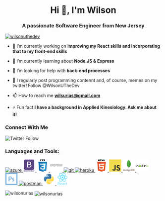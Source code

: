<h1 align="center">Hi 👋, I'm Wilson</h1>
<h3 align="center">A passionate Software Engineer from New Jersey</h3>

<p align="left"> <a href="https://twitter.com/wilsonuthedev" target="blank"><img src="https://img.shields.io/twitter/follow/wilsonuthedev?logo=twitter&style=for-the-badge" alt="wilsonuthedev" /></a> </p>

- 🔭 I’m currently working on **improving my React skills and incorporating that to my front-end skills**

- 🌱 I’m currently learning about **Node.JS & Express**
<!-- 
- 👯 I’m looking to collaborate on **front end client projects** -->

- 🤝 I’m looking for help with **back-end processes**

<!-- - 💬 Ask me about **web layouts** -->

- 📝 I regularly post programming contennt and, of course, memes on my twitter! Follow @WilsonUTheDev

- 📫 How to reach me **wilsurias@gmail.com**

- ⚡ Fun fact **I have a background in Applied Kinesiology. Ask me about it!**

<h3 align="left">Connect With Me</h3>
<p align="left">
  
<!--  linkedin anchor -->
<!-- <a href="https://linkedin.com/in/wilsonurias" target="blank"><img align="center" src="https://www.linkedin.com/in/wilson-urias/" alt="wilsonurias" height="30" width="40" /></a> -->
</p>

<img alt="Twitter Follow" src="https://img.shields.io/twitter/follow/wilsonuthedev?style=social">

<h3 align="left">Languages and Tools:</h3>
<p align="left"> <a href="https://azure.microsoft.com/en-in/" target="_blank"> <img src="https://www.vectorlogo.zone/logos/microsoft_azure/microsoft_azure-icon.svg" alt="azure" width="40" height="40"/> </a> <a href="https://getbootstrap.com" target="_blank"> <img src="https://raw.githubusercontent.com/devicons/devicon/master/icons/bootstrap/bootstrap-plain-wordmark.svg" alt="bootstrap" width="40" height="40"/> </a> <a href="https://www.w3schools.com/css/" target="_blank"> <img src="https://raw.githubusercontent.com/devicons/devicon/master/icons/css3/css3-original-wordmark.svg" alt="css3" width="40" height="40"/> </a> <a href="https://expressjs.com" target="_blank"> <img src="https://raw.githubusercontent.com/devicons/devicon/master/icons/express/express-original-wordmark.svg" alt="express" width="40" height="40"/> </a> <a href="https://git-scm.com/" target="_blank"> <img src="https://www.vectorlogo.zone/logos/git-scm/git-scm-icon.svg" alt="git" width="40" height="40"/> </a> <a href="https://heroku.com" target="_blank"> <img src="https://www.vectorlogo.zone/logos/heroku/heroku-icon.svg" alt="heroku" width="40" height="40"/> </a> <a href="https://www.w3.org/html/" target="_blank"> <img src="https://raw.githubusercontent.com/devicons/devicon/master/icons/html5/html5-original-wordmark.svg" alt="html5" width="40" height="40"/> </a> <a href="https://developer.mozilla.org/en-US/docs/Web/JavaScript" target="_blank"> <img src="https://raw.githubusercontent.com/devicons/devicon/master/icons/javascript/javascript-original.svg" alt="javascript" width="40" height="40"/> </a> <a href="https://www.mongodb.com/" target="_blank"> <img src="https://raw.githubusercontent.com/devicons/devicon/master/icons/mongodb/mongodb-original-wordmark.svg" alt="mongodb" width="40" height="40"/> </a> <a href="https://nodejs.org" target="_blank"> <img src="https://raw.githubusercontent.com/devicons/devicon/master/icons/nodejs/nodejs-original-wordmark.svg" alt="nodejs" width="40" height="40"/> </a> <a href="https://www.photoshop.com/en" target="_blank"> <img src="https://raw.githubusercontent.com/devicons/devicon/master/icons/photoshop/photoshop-line.svg" alt="photoshop" width="40" height="40"/> </a> <a href="https://postman.com" target="_blank"> <img src="https://www.vectorlogo.zone/logos/getpostman/getpostman-icon.svg" alt="postman" width="40" height="40"/> </a> <a href="https://www.python.org" target="_blank"> <img src="https://raw.githubusercontent.com/devicons/devicon/master/icons/python/python-original.svg" alt="python" width="40" height="40"/> </a> <a href="https://reactjs.org/" target="_blank"> <img src="https://raw.githubusercontent.com/devicons/devicon/master/icons/react/react-original-wordmark.svg" alt="react" width="40" height="40"/> </a> </p>

<p><img align="left" src="https://github-readme-stats.vercel.app/api/top-langs?username=wilsonurias&show_icons=true&locale=en&layout=compact" alt="wilsonurias" /></p>

<p>&nbsp;<img align="center" src="https://github-readme-stats.vercel.app/api?username=wilsonurias&show_icons=true&locale=en" alt="wilsonurias" /></p>
